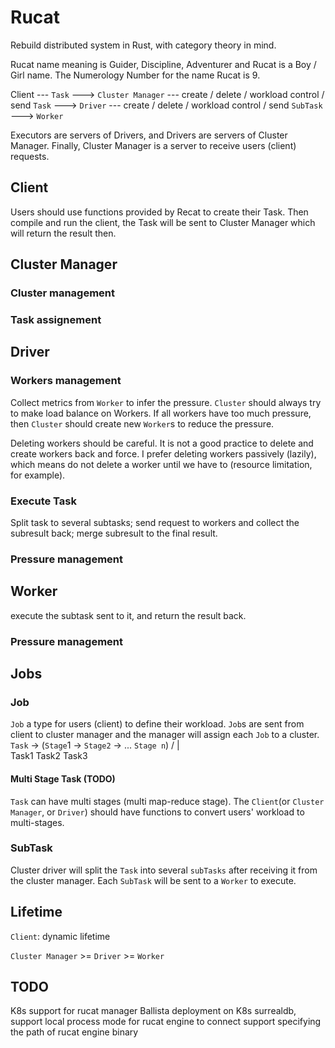 # Rucat
Rebuild distributed system in Rust, with category theory in mind.

Rucat name meaning is Guider, Discipline, Adventurer and Rucat is a Boy / Girl name. The Numerology Number for the name Rucat is 9. 

Client --- `Task` ---> `Cluster Manager` 
         --- create / delete / workload control / send `Task` ---> `Driver`
             --- create / delete / workload control / send `SubTask` ---> `Worker`

Executors are servers of Drivers, and Drivers are servers of Cluster Manager.
Finally, Cluster Manager is a server to receive users (client) requests.

## Client

Users should use functions provided by Recat to create their Task. Then compile and run the client, the Task
will be sent to Cluster Manager which will return the result then.

## Cluster Manager

### Cluster management

### Task assignement


## Driver

### Workers management

Collect metrics from `Worker` to infer the pressure. `Cluster` should always try to make load balance on Workers.
If all workers have too much pressure, then `Cluster` should create new `Worker`s to reduce the pressure.

Deleting workers should be careful. It is not a good practice to delete and create workers back and force. 
I prefer deleting workers passively (lazily), which means do not delete a worker until we have to (resource limitation, for example).

### Execute Task

Split task to several subtasks;
send request to workers and collect the subresult back;
merge subresult to the final result.

### Pressure management

## Worker

execute the subtask sent to it, and return the result back.

### Pressure management

## Jobs

### Job

`Job` a type for users (client) to define their workload. `Job`s are sent from client to cluster manager and the manager will assign
each `Job` to a cluster.
`Task` -> (`Stage`1 -> `Stage2` -> ... `Stage n`)
           /  |  \
      Task1 Task2 Task3

#### Multi Stage Task (TODO)


`Task` can have multi stages (multi map-reduce stage).
The `Client`(or `Cluster Manager`, or `Driver`) should have functions to convert users' workload to multi-stages.


### SubTask

Cluster driver will split the `Task` into several `subTasks` after receiving it from the cluster manager. Each `SubTask` will be sent to a `Worker` to execute.

## Lifetime

`Client`: dynamic lifetime

`Cluster Manager` >= `Driver` >= `Worker`

## TODO

K8s support for rucat manager
Ballista deployment on K8s
surrealdb, support local process mode for rucat engine to connect
support specifying the path of rucat engine binary